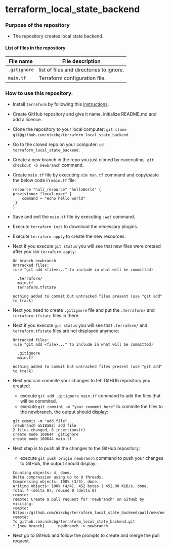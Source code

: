 # terraform_local_state_backend

### Purpose of the repository 
- The repository creates local state backend.

#### List of files in the repository

File name                            | File description 
------------------------------------ | --------------------------------------------------------------
`.gitignore` | list of files and directories to ignore.
`main.tf` | Terraform configuration file. 

### How to use this repository. 
- Install `terraform` by following this [instructions](https://www.terraform.io/intro/getting-started/install.html).
- Create GitHub repository and give it name, initialize README.md and add a licence. 
- Clone the repository to your local computer: `git clone git@github.com:nikcbg/terraform_local_state_backend`.
- Go to the cloned repo on your computer: `cd terraform_local_state_backend`.
- Create a new branch in the repo you just cloned by eaxecuting ` git checkout -b newbranch` command.
- Create `main.tf` file by executing `vim man.tf` command and copy/paste the below code in `main.tf` file:

    ```
    resource "null_resource" "helloWorld" {
    provisioner "local-exec" {
        command = "echo hello world"
     }
   }
    ```

- Save and exit the `main.tf` file by executing `:wq!` command.
- Execute `terraform init` to download the necessary plugins.
- Execute `terraform apply` to create the new resources. 
- Next if you execute `git status` you will see that new files were cretaed after you ran `terraform apply`:

    ```
    On branch newbranch
    Untracked files:
    (use "git add <file>..." to include in what will be committed)

	  .terraform/
	  main.tf
	  terraform.tfstate

    nothing added to commit but untracked files present (use "git add" to track)

    ```

- Next you need to create `.gitignore` file and put the `.terraform/` and `terraform.tfstate` files in there. 
- Next if you execute `git status` you will see that `.terraform/` and `terraform.tfstate` files are not displayed anymore:

    ```
    Untracked files:
    (use "git add <file>..." to include in what will be committed)

	  .gitignore
	  main.tf

    nothing added to commit but untracked files present (use "git add" to track)

    ```

- Next you can commite your changes to teh GitHUb repository you created:
  - execute `git add .gitignore main.tf` command to add the files that will be commited.
  - execute `git commint -m "your comment here"` to commite the files to the newbranch, the output should display:
  
  ```
  git commit -m "add file"
  [newbranch a518a82] add file
  2 files changed, 8 insertions(+)
  create mode 100644 .gitignore
  create mode 100644 main.tf
  ```
- Next step is to push all the changes to the GitHub repository:
  - execute `git push origin newbranch` command to push your changes to GitHub, the output should display:
  
  ```
  Counting objects: 4, done.
  Delta compression using up to 8 threads.
  Compressing objects: 100% (3/3), done.
  Writing objects: 100% (4/4), 452 bytes | 452.00 KiB/s, done.
  Total 4 (delta 0), reused 0 (delta 0)
  remote: 
  remote: Create a pull request for 'newbranch' on GitHub by visiting:
  remote:      https://github.com/nikcbg/terraform_local_state_backend/pull/new/newbranch
  remote: 
  To github.com:nikcbg/terraform_local_state_backend.git
  * [new branch]      newbranch -> newbranch
  
  ```
- Next go to GitHub and follow the prompts to create and merge the pull request.

